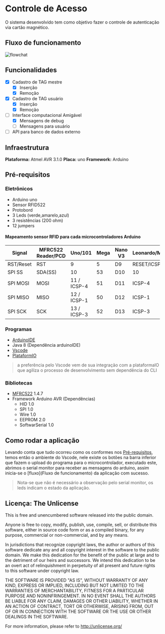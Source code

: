 # Controle de Acesso
O sistema desenvolvido tem como objetivo fazer o controle de autenticação via cartão magnético.

## Fluxo de funcionamento
![flowchat](https://github.com/ellian-aragao/Card_Access_Control/doc/flowchat.png)

## Funcionalidades
- [X] Cadastro de TAG mestre
  - [X] Inserção
  - [X] Remoção
- [X] Cadastro de TAG usuário
  - [X] Inserção
  - [X] Remoção
- [ ] Interface computacional Amigável
  - [X] Mensagens de debug
  - [ ] Mensagens para usuário
- [ ] API para banco de dados externo

## Infraestrutura
**Plataforma:** Atmel AVR 3.1.0
**Placa:** uno
**Framework:** Arduino

## Pré-requisitos
### Eletrônicos
* Arduino uno
* Sensor RFID522
* Protobord
* 3 Leds (verde,amarelo,azul)
* 3 resistências (200 ohm)
* 12 jumpers

#### Mapeamento sensor RFID para cada microcontroladores Arduino
| Signal    | MFRC522 Reader/PCD | Uno/101      | Mega | Nano V3 | Leonardo/Micro | Pro Micro |
|-----------|--------------------|--------------|------|---------|----------------|-----------|
| RST/Reset |  RST               |  9           |  5   |  D9     |  RESET/ICSP-5  |   RST     |
| SPI SS    |  SDA(SS)           |  10          |  53  |  D10    |  10            |   10      |
| SPI MOSI  |  MOSI              |  11 / ICSP-4 |  51  |  D11    |  ICSP-4        |   16      |
| SPI MISO  |  MISO              |  12 / ICSP-1 |  50  |  D12    |  ICSP-1        |   14      |
| SPI SCK   |  SCK               |  13 / ICSP-3 |  52  |  D13    |  ICSP-3        |   15      |

### Programas
* [ArduinoIDE](https://www.arduino.cc/en/software)
* Java 8 (Dependência arduinoIDE)
* [Vscode](https://code.visualstudio.com/)
* [PlataformIO](https://platformio.org)
> a preferência pelo Vscode vem de sua integração com a plataformaIO que agiliza o processo de desenvolvimento sem dependẽncia do CLI

### Bibliotecas
* [MFRC522](https://github.com/miguelbalboa/rfid?utm_source=platformio&utm_medium=piohome) 1.4.7
* Framework Arduino AVR (Dependências)
  * HID 1.0
  * SPI 1.0
  * Wire 1.0
  * EEPROM 2.0
  * SoftwarSerial 1.0

## Como rodar a aplicação
Levando conta que tudo ocorreu como os conformes nos [Pré-requisitos](Pré-requisitos), temos então o ambiente do Vscode, nele existe os botões na barra inferior que fazem o upload do programa para o microcontrolador, executado este, abrimos o serial monitor para receber as mensagens do arduino, assim inicia-se o [fluxo](Fluxo de funcionamento) da aplicação com sucesso.
> Nota-se que não é necessário a observação pelo serial monitor, os leds indicam o estado da aplicação.

## Licença: The Unlicense
This is free and unencumbered software released into the public domain.

Anyone is free to copy, modify, publish, use, compile, sell, or
distribute this software, either in source code form or as a compiled
binary, for any purpose, commercial or non-commercial, and by any
means.

In jurisdictions that recognize copyright laws, the author or authors
of this software dedicate any and all copyright interest in the
software to the public domain. We make this dedication for the benefit
of the public at large and to the detriment of our heirs and
successors. We intend this dedication to be an overt act of
relinquishment in perpetuity of all present and future rights to this
software under copyright law.

THE SOFTWARE IS PROVIDED "AS IS", WITHOUT WARRANTY OF ANY KIND,
EXPRESS OR IMPLIED, INCLUDING BUT NOT LIMITED TO THE WARRANTIES OF
MERCHANTABILITY, FITNESS FOR A PARTICULAR PURPOSE AND NONINFRINGEMENT.
IN NO EVENT SHALL THE AUTHORS BE LIABLE FOR ANY CLAIM, DAMAGES OR
OTHER LIABILITY, WHETHER IN AN ACTION OF CONTRACT, TORT OR OTHERWISE,
ARISING FROM, OUT OF OR IN CONNECTION WITH THE SOFTWARE OR THE USE OR
OTHER DEALINGS IN THE SOFTWARE.

For more information, please refer to <http://unlicense.org/>


